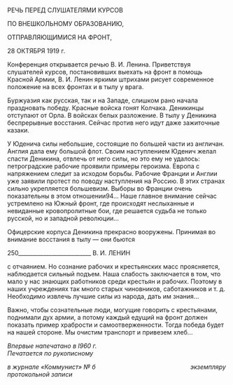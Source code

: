 РЕЧЬ ПЕРЕД СЛУШАТЕЛЯМИ КУРСОВ

ПО ВНЕШКОЛЬНОМУ ОБРАЗОВАНИЮ,

ОТПРАВЛЯЮЩИМИСЯ НА ФРОНТ,

28 ОКТЯБРЯ 1919 г.

Конференция открывается речью В. И. Ленина. Приветствуя слушателей курсов, по­становивших выехать на фронт в помощь Красной Армии, В. И. Ленин яркими штри­хами рисует современное положение на всех фронтах и в тылу у врага.

Буржуазия как русская, так и на Западе, слишком рано начала праздновать победу. Красные войска гонят Колчака. Деникинцы отступают от Орла. В войсках белых раз­ложение. В тылу у Деникина беспрерывные восстания. Сейчас против него идут даже зажиточные казаки.

У Юденича силы небольшие, состоящие по большей части из англичан. Англия дала ему большой флот. Своим наступлением Юденич желал спасти Деникина, отвлечь от него силы, но это ему не удалось: петроградские рабочие проявили примеры героизма. Европа с напряжением следит за исходом борьбы. Рабочие Франции и Англии уже зая­вили протест по поводу наступления на Россию. В этих странах сильно укрепляется большевизм. Выборы во Франции очень показательны в этом отношении94... Наше главное внимание сейчас устремлено на Южный фронт, где происходят неслыханные и невиданные кровопролитные бои, где решается судьба не только русской, но и запад­ной революции...

Офицерские корпуса Деникина прекрасно вооружены. Принимая во внимание вос­стания в тылу — они бьются

  

250__________________________ В. И. ЛЕНИН

с отчаянием. Но сознание рабочих и крестьянских масс проясняется, наблюдается сильный подъем. Наша слабость заключается в том, что мало у нас знающих работни­ков среди крестьян и рабочих. Поэтому в наших учреждениях так много старых чинов­ников, саботажников и т. д. Необходимо извлечь лучшие силы из народа, дать им зна­ния...

Важно, чтобы сознательные люди, могущие говорить с крестьянами, поднимали дух армии, а потому каждый едущий на фронт должен показать пример храбрости и само­отверженности. Тогда победа будет на нашей стороне. Мы очистим транспорт и приве­зем хлеб...

_Впервые напечатано в I960 г.                                                           Печатается по рукописному_

_в журнале «Коммунист» № б_                                                       _экземпляру протокольной записи_